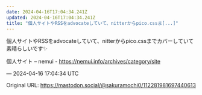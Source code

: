 ```yaml
---
date: 2024-04-16T17:04:34.241Z
updated: 2024-04-16T17:04:34.241Z
title: "個人サイトやRSSをadvocateしていて、nitterからpico.cssま[...]"
---
```


<p>個人サイトやRSSをadvocateしていて、nitterからpico.cssまでカバーしていて素晴らしいです✨</p><p>個人サイト – nemui - <a href="https://nemui.info/archives/category/site" target="_blank" rel="nofollow noopener" translate="no"><span class="invisible">https://</span><span class="ellipsis">nemui.info/archives/category/s</span><span class="invisible">ite</span></a></p>

&mdash; 2024-04-16 17:04:34 UTC

Original URL: https://mastodon.social/@sakuramochi0/112281981697440613
